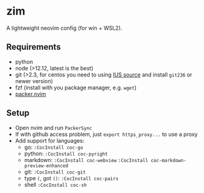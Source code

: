 # zim
A lightweight neovim config (for win + WSL2).

## Requirements

* python
* node (>12.12, latest is the best)
* git (>2.3, for centos you need to using [IUS source](https://ius.io/setup) and install `git236` or newer version)
* fzf (install with you package manager, e.g. `wget`)
* [packer.nvim](https://github.com/wbthomason/packer.nvim)

## Setup

* Open nvim and run `PackerSync`
* If with github access problem, just `export https_proxy...` to use a proxy
* Add support for languages:
    * go: `:CocInstall coc-go`
    * python: `:CocInstall coc-pyright`
    * markdown: `:CocInstall coc-webview` `:CocInstall coc-markdown-preview-enhanced`
    * git: `:CocInstall coc-git`
    * type `(`, got `()`: `:CocInstall coc-pairs`
    * shell `:CocInstall coc-sh`


